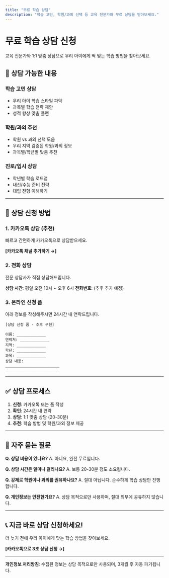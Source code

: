 ```yaml
---
title: "무료 학습 상담"
description: "학습 고민, 학원/과외 선택 등 교육 전문가와 무료 상담을 받아보세요."
---
```


# 무료 학습 상담 신청

교육 전문가와 1:1 맞춤 상담으로 우리 아이에게 딱 맞는 학습 방법을 찾아보세요.

## 🎯 상담 가능한 내용

### 학습 고민 상담
- 우리 아이 학습 스타일 파악
- 과목별 학습 전략 제안
- 성적 향상 맞춤 플랜

### 학원/과외 추천
- 학원 vs 과외 선택 도움
- 우리 지역 검증된 학원/과외 정보
- 과목별/학년별 맞춤 추천

### 진로/입시 상담
- 학년별 학습 로드맵
- 내신/수능 준비 전략
- 대입 전형 이해하기

---

## 📝 상담 신청 방법

### 1. 카카오톡 상담 (추천)
빠르고 간편하게 카카오톡으로 상담받으세요.

**[카카오톡 채널 추가하기 →]**

### 2. 전화 상담
전문 상담사가 직접 상담해드립니다.

**상담 시간**: 평일 오전 10시 ~ 오후 6시
**전화번호**: (추후 추가 예정)

### 3. 온라인 신청 폼

아래 정보를 작성해주시면 24시간 내 연락드립니다.

```
[상담 신청 폼 - 추후 구현]

이름: _____________
연락처: _____________
지역: _____________
학년: _____________
과목: _____________
상담 내용:
________________________
________________________
```

---

## ✅ 상담 프로세스

1. **신청**: 카카오톡 또는 폼 작성
2. **확인**: 24시간 내 연락
3. **상담**: 1:1 맞춤 상담 (20-30분)
4. **추천**: 학습 방법 및 학원/과외 정보 제공

---

## 💬 자주 묻는 질문

**Q. 상담 비용이 있나요?**
A. 아니요, 완전 무료입니다.

**Q. 상담 시간은 얼마나 걸리나요?**
A. 보통 20-30분 정도 소요됩니다.

**Q. 강제로 학원이나 과외를 권유하나요?**
A. 절대 아닙니다. 순수하게 학습 상담만 진행합니다.

**Q. 개인정보는 안전한가요?**
A. 상담 목적으로만 사용하며, 절대 외부에 공유하지 않습니다.

---

## 📞 지금 바로 상담 신청하세요!

더 늦기 전에 우리 아이에게 맞는 학습 방법을 찾아보세요.

**[카카오톡으로 3초 상담 신청 →]**

---

**개인정보 처리방침**: 수집된 정보는 상담 목적으로만 사용되며, 3개월 후 자동 파기됩니다.
